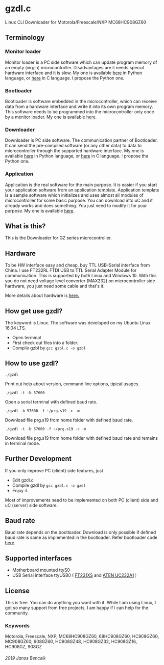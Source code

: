 # gzdl.c

Linux CLI Downloader for Motorola/Freescale/NXP MC68HC908GZ60

## Terminology

### Monitor loader

Monitor loader is a PC side software which can update program memory of an
empty (virgin) microcontroller.
Disadvantages are it needs special hardware interface and it is slow.
My one is available
[here](https://github.com/butyi/gzml.py/) in Python language, or
[here](https://github.com/butyi/gzml.c/) in C language.
I propose the Python one.

### Bootloader

Bootloader is software embedded in the microcontroller, which can receive data
from a hardware interface and write it into its own program memory.
This software needs to be programmed into the microcontroller only once by a
monitor loader. 
My one is available 
[here](https://github.com/butyi/gzbl/).

### Downloader

Downloader is PC side software. The communication partner of Bootloader.
It can send the pre-compiled software (or any other data) to data to
microcontroller through the supported hardware interface.
My one is available
[here](https://github.com/butyi/gzdl.py/) in Python language, or
[here](https://github.com/butyi/gzdl.c/) in C language.
I propose the Python one.

### Application

Application is the real software for the main purpose. It is easier if you
start your application software from an application template.
Application template is a sample software which initializes and uses almost
all modules of microcontroller for some basic purpose. You can download into
uC and it already works and does something. You just need to modify it for your 
purpose. 
My one is available 
[here](https://github.com/butyi/gzat/).

## What is this?

This is the Downloader for GZ series microcontroller.

## Hardware

To be HW interface easy and cheap, buy TTL USB-Serial interface from China.
I use FT232RL FTDI USB to TTL Serial Adapter Module for communication. This is supported by both Linux and Windows 10.
With this you do not need voltage level converter (MAX232) on microcontroller side hardware, you just need some cable and that's it.

More details about hardware is [here.](https://github.com/butyi/gzml.py/)

## How get use gzdl?

The keyword is Linux. The software was developed on my Ubuntu Linux 16.04 LTS. 
- Open terminal
- First check out files into a folder.
- Compile gzbl by `gcc gzbl.c -o gzbl`

## How to use gzdl?
`./gzdl`

Print out help about version, command line options, tipical usages. 

`./gzdl -t -b 57600`

Open a serial terminal with defined baud rate.

`./gzdl -b 57600 -f ~/prg.s19 -c -m`

Download file prg.s19 from home folder with defined baud rate.

`./gzdl -t -b 57600 -f ~/prg.s19 -c -m`

Download file prg.s19 from home folder with defined baud rate and remains in terminal mode.

## Further Development

If you only improve PC (client) side features, just 
- Edit gzdl.c 
- Compile gzdl by `gcc gzdl.c -o gzdl`
- Enjoy it.

Most of improvements need to be implemented on both PC (client) side and uC (server) side software.

## Baud rate

Baud rate depends on the bootloader. Download is only possible if defined baud rate is same as implemented in the bootloader.
Refer bootloader code [here](https://github.com/butyi/gzbl/).

## Supported interfaces

- Motherboard mounted ttyS0
- USB Serial interface ttyUSB0 
  ( [FT231XS](https://www.ftdichip.com/Support/Documents/DataSheets/Cables/DS_Chipi-X.pdf) and
    [ATEN UC232A1](https://www.aten.com/global/en/products/usb-&-thunderbolt/usb-converters/uc232a1/) ) 

## License

This is free. You can do anything you want with it.
While I am using Linux, I got so many support from free projects, I am happy if I can help for the community.

### Keywords

Motorola, Freescale, NXP, MC68HC908GZ60, 68HC908GZ60, HC908GZ60, MC908GZ60, 908GZ60, HC908GZ48, HC908GZ32, HC908GZ16, HC908GZ, 908GZ

###### 2019 Janos Bencsik



